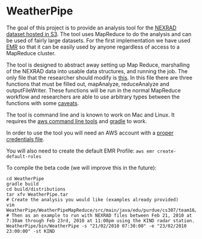 # WeatherPipe

The goal of this project is to provide an analysis tool for the [NEXRAD dataset hosted in S3](https://aws.amazon.com/noaa-big-data/nexrad/). The tool uses MapReduce to do the analysis and can be used of fairly large datasets. For the first implementation we have used [EMR](https://aws.amazon.com/elasticmapreduce/) so that it can be easily used by anyone regardless of access to a MapReduce cluster. 

The tool is designed to abstract away setting up Map Reduce, marshalling of the NEXRAD data into usable data structures, and running the job. The only file that the researcher should modify is [this](https://github.com/stephenlienharrell/CS307Team16/blob/master/WeatherPipe/src/main/dist/WeatherPipeMapReduce/src/main/java/edu/purdue/cs307/team16/ResearcherMapReduceAnalysis.java). In this file there are three functions that must be filled out, mapAnalyze, reduceAnalyze and outputFileWriter. These functions will be run in the normal MapReduce workflow and researchers are able to use arbitrary types between the functions with some [caveats](http://www.tutorialspoint.com/java/java_serialization.htm).


The tool is command line and is known to work on Mac and Linux. 
It requires the [aws command line tools](https://aws.amazon.com/cli/) and [gradle](http://gradle.org/gradle-download/) to work.

In order to use the tool you will need an AWS account with a [proper credentials file](http://docs.aws.amazon.com/cli/latest/userguide/cli-chap-getting-started.html).

You will also need to create the default EMR Profile: ```aws emr create-default-roles```

To compile the beta code (we will improve this in the future):
```
cd WeatherPipe
gradle build
cd build/distributions
tar xfv WeatherPipe.tar
# Create the analysis you would like (examples already provided)
vim WeatherPipe/WeatherPipeMapReduce/src/main/java/edu/purdue/cs307/team16/ResearcherMapReduceAnalysis.java
# Then as an example to run with NEXRAD files between Feb 21, 2010 at 7:30am through Feb 23rd, 2010 at 11:00pm using the KIND radar station.
WeatherPipe/bin/WeatherPipe -s "21/02/2010 07:30:00" -e "23/02/2010 23:00:00" -st KIND

```





